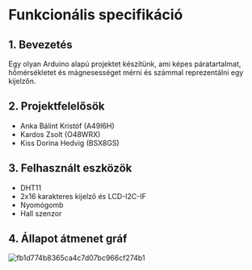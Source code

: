# Funkcionális specifikáció

## 1. Bevezetés
Egy olyan Arduino alapú projektet készítünk, ami képes páratartalmat, hőmérsékletet és mágnesességet mérni és számmal reprezentálni egy kijelzőn.

## 2. Projektfelelősök

- Anka Bálint Kristóf (A49I6H)
- Kardos Zsolt (O48WRX)
- Kiss Dorina Hedvig (BSX8GS)

## 3. Felhasznált eszközök

- DHT11
- 2x16 karakteres kijelző és LCD-I2C-IF
- Nyomógomb
- Hall szenzor

## 4. Állapot átmenet gráf
![fb1d774b8365ca4c7d07bc966cf274b1](https://user-images.githubusercontent.com/82752886/167309402-82b78559-a895-4070-8e6e-dd2da058c38a.png)
